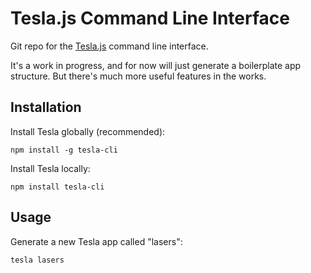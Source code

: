 # Tesla.js Command Line Interface

Git repo for the [Tesla.js](https://github.com/teslajs/tesla.js) command line interface.

It's a work in progress, and for now will just generate a boilerplate app structure. But there's much more useful features in the works.

## Installation

Install Tesla globally (recommended):

	npm install -g tesla-cli

Install Tesla locally:

	npm install tesla-cli

## Usage

Generate a new Tesla app called "lasers":

	tesla lasers